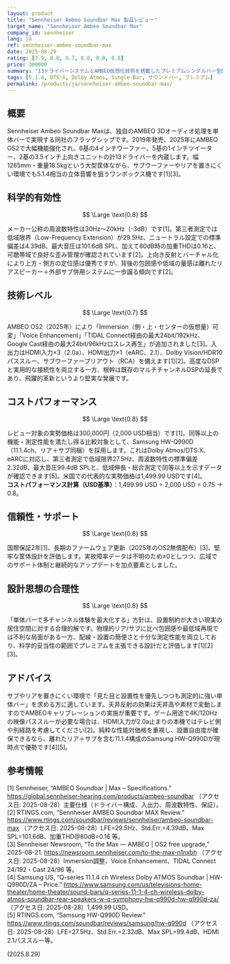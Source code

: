 ```yaml
---
layout: product
title: "Sennheiser Ambeo Soundbar Max 製品レビュー"
target_name: "Sennheiser Ambeo Soundbar Max"
company_id: sennheiser
lang: ja
ref: sennheiser-ambeo-soundbar-max
date: 2025-08-29
rating: [3.9, 0.8, 0.7, 0.8, 0.8, 0.8]
price: 300000
summary: "13ドライバーシステムとAMBEO仮想化技術を搭載したプレミアムシングルバー型Dolby Atmosソリューション。別途サブウーファーやリアスピーカーを必要とせず、印象的な3Dオーディオを実現。"
tags: [5.1.4, DTS:X, Dolby Atmos, Single-Bar, サウンドバー, プレミアム]
permalink: /products/ja/sennheiser-ambeo-soundbar-max/
---
```

## 概要

Sennheiser Ambeo Soundbar Maxは、独自のAMBEO 3Dオーディオ処理を単体バーで実現する同社のフラッグシップです。2019年発売、2025年にAMBEO OS2で大幅機能強化され、6基の4インチウーファー、5基の1インチツイーター、2基の3.5インチ上向きユニットの計13ドライバーを内蔵します。幅1265mm・重量18.5kgという大型筐体ながら、サブウーファーやリアを置きにくい環境でも5.1.4相当の立体音響を狙うワンボックス機です[1][3]。

## 科学的有効性

$$ \Large \text{0.8} $$

メーカー公称の周波数特性は30Hz～20kHz（-3dB）です[1]。第三者測定では低域限界（Low-Frequency Extension）が29.5Hz、ニュートラル設定での標準偏差は4.39dB、最大音圧は101.6dB SPL、加えて80dB時の加重THDは0.16と、可聴帯域で良好な歪み管理が確認されています[2]。上向き反射とバーチャル化により上方・側方の定位感は優秀ですが、背後の包囲感や低域の量感は離れたリアスピーカー＋外部サブ併用システムに一歩譲る傾向です[2]。

## 技術レベル

$$ \Large \text{0.7} $$

AMBEO OS2（2025年）により「Immersion（側・上・センターの仮想量）可変」「Voice Enhancement」「TIDAL Connect経由の最大24bit/192kHz、Google Cast経由の最大24bit/96kHzロスレス再生」が追加されました[3]。入出力はHDMI入力×3（2.0a）、HDMI出力×1（eARC、2.1）、Dolby Vision/HDR10パススルー、サブウーファープリアウト（RCA）を備えます[1][2]。高度なDSPと実用的な接続性を両立する一方、根幹は既存のマルチチャンネルDSPの延長であり、飛躍的革新というより堅実な発展です。

## コストパフォーマンス

$$ \Large \text{0.8} $$

レビュー対象の実勢価格は300,000円（2,000 USD相当）です[1]。同等以上の機能・測定性能を満たし得る比較対象として、Samsung HW-Q990D（11.1.4ch、リア＋サブ同梱）を採用します。これはDolby Atmos/DTS:X、eARCに対応し、第三者測定で低域限界27.5Hz、周波数特性の標準偏差2.32dB、最大音圧99.4dB SPLと、低域伸長・総合測定で同等以上を示すデータが確認できます[5]。米国での代表的な実勢価格は1,499.99 USDです[4]。  
**コストパフォーマンス計算（USD基準）**：1,499.99 USD ÷ 2,000 USD = 0.75 → 0.8。

## 信頼性・サポート

$$ \Large \text{0.8} $$

国際保証2年[1]、長期のファームウェア更新（2025年のOS2無償配布）[3]、堅牢な筐体設計を評価します。実故障率データは不明のため±0としつつ、広域でのサポート体制と継続的なアップデートを加点要素としました。

## 設計思想の合理性

$$ \Large \text{0.8} $$

「単体バーで多チャンネル体験を最大化する」方針は、設置制約が大きい現実の居住空間に対する合理的解です。物理的リア/サブに比べ包囲感や最低域再現では不利な局面がある一方、配線・設置の簡便さと十分な測定性能を両立しており、科学的妥当性の範囲でプレミアムを主張できる設計だと評価します[1][2][3]。

## アドバイス

サブやリアを置きにくい環境で「見た目と設置性を優先しつつも測定的に強い単体バー」を求める方に適しています。天井反射の効果は天井高や素材で変動しますのでAMBEOキャリブレーションの実施が重要です。ゲーム用途で4K/120Hzの映像パススルーが必要な場合は、HDMI入力が2.0a止まりの本機ではテレビ側や別経路を考慮してください[2]。純粋な性能対価格を重視し、設置自由度が確保できるなら、離れたリア＋サブを含む11.1.4構成のSamsung HW-Q990Dが現時点で優勢です[4][5]。

## 参考情報

[1] Sennheiser, “AMBEO Soundbar | Max – Specifications.” https://global.sennheiser-hearing.com/products/ambeo-soundbar （アクセス日: 2025-08-28）主要仕様（ドライバー構成、入出力、周波数特性、保証）。  
[2] RTINGS.com, “Sennheiser AMBEO Soundbar MAX Review.” https://www.rtings.com/soundbar/reviews/sennheiser/ambeo-soundbar-max （アクセス日: 2025-08-28）LFE=29.5Hz、Std.Err.=4.39dB、Max SPL=101.6dB、加重THD@80dB=0.16 等。  
[3] Sennheiser Newsroom, “To the Max — AMBEO | OS2 free upgrade,” 2025-08-21. https://newsroom.sennheiser.com/to-the-max-n1nxbh （アクセス日: 2025-08-28）Immersion調整、Voice Enhancement、TIDAL Connect 24/192・Cast 24/96 等。  
[4] Samsung US, “Q-series 11.1.4 ch Wireless Dolby ATMOS Soundbar | HW-Q990D/ZA – Price.” https://www.samsung.com/us/televisions-home-theater/home-theater/sound-bars/q-series-11-1-4-ch-wireless-dolby-atmos-soundbar-rear-speakers-w-q-symphony-hw-q990d-hw-q990d-za/ （アクセス日: 2025-08-28）1,499.99 USD。  
[5] RTINGS.com, “Samsung HW-Q990D Review.” https://www.rtings.com/soundbar/reviews/samsung/hw-q990d （アクセス日: 2025-08-28）LFE=27.5Hz、Std.Err.=2.32dB、Max SPL=99.4dB、HDMI 2.1パススルー等。

(2025.8.29)


